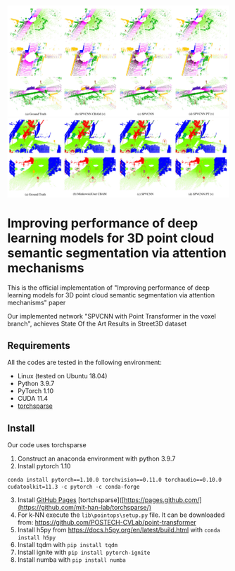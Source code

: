 ![](imgs/SemanticKITTI_viz.jpg)
![](imgs/Street3D_viz.jpg)

# Improving performance of deep learning models for 3D point cloud semantic segmentation via attention mechanisms
This is the official implementation of "Improving performance of deep learning models for 3D point cloud semantic segmentation via attention mechanisms" paper

Our implemented network "SPVCNN with Point Transformer in the voxel branch", achieves State Of the Art Results in Street3D dataset

## Requirements

All the codes are tested in the following environment:

- Linux (tested on Ubuntu 18.04)
- Python 3.9.7
- PyTorch 1.10
- CUDA 11.4
- [torchsparse](https://github.com/mit-han-lab/torchsparse)


## Install

Our code uses torchsparse 

1. Construct an anaconda environment with python 3.9.7
2. Install pytorch 1.10
  ```
  conda install pytorch==1.10.0 torchvision==0.11.0 torchaudio==0.10.0 cudatoolkit=11.3 -c pytorch -c conda-forge
  ```
3. Install [GitHub Pages](https://pages.github.com/) [tortchsparse]([https://pages.github.com/](https://github.com/mit-han-lab/torchsparse/) <!-- tortchsparse from https://github.com/mit-han-lab/torchsparse -->
4. For k-NN execute the `lib\pointops\setup.py` file. It can be downloaded from: https://github.com/POSTECH-CVLab/point-transformer
5. Install h5py from https://docs.h5py.org/en/latest/build.html with `conda install h5py`
6. Install tqdm with `pip install tqdm`
7. Install ignite with `pip install pytorch-ignite`
8. Install numba with `pip install numba`

